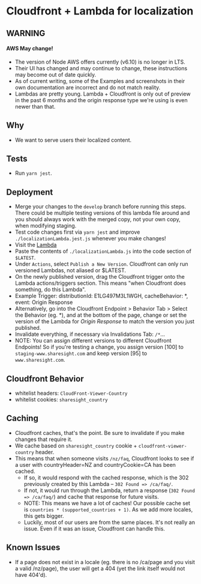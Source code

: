 # Cloudfront + Lambda for localization

## WARNING
#### AWS May change!
 - The version of Node AWS offers currently (v6.10) is no longer in LTS.
 - Their UI has changed and may continue to change, these instructions may become out of date quickly.
 - As of current writing, some of the Examples and screenshots in their own documentation are incorrect and do not match reality.
 - Lambdas are pretty young.  Lambda + Cloudfront is only out of preview in the past 6 months and the origin response type we're using is even newer than that.

## Why
  - We want to serve users their localized content.

## Tests
  - Run `yarn jest`.

## Deployment
  - Merge your changes to the `develop` branch before running this steps. There could be multiple testing versions of this lambda file around and you should always work with the merged copy, not your own copy, when modifying staging.
  - Test code changes first via `yarn jest` and improve `./localizationLambda.jest.js` whenever you make changes!
  - Visit the [Lambda](https://console.aws.amazon.com/lambda/home?region=us-east-1#/functions/localizeCloudfrontResponse/versions/$LATEST)
  - Paste the contents of `./localizationLambda.js` into the code section of `$LATEST`.
  - Under `Actions`, select `Publish a New Version`.  Cloudfront can only run versioned Lambdas, not aliased or $LATEST.
  - On the newly published version, drag the Cloudfront trigger onto the Lambda actions/triggers section.  This means "when Cloudfront does something, do this Lambda".
  - Example Trigger: distributionId: E1LG497M3L1WGH, cacheBehavior: \*, event: Origin Response
  - Alternatively, go into the Cloudfront Endpoint > Behavior Tab > Select the Behavior (eg. \*), and at the bottom of the page, change or set the version of the Lambda for *Origin Response* to match the version you just published.
  - Invalidate everything, if necessary via Invalidations Tab: `/*`...
  - NOTE: You can assign different versions to different Cloudfront Endpoints!  So if you're testing a change, you assign version [100] to `staging-www.sharesight.com` and keep version [95] to `www.sharesight.com`.

## Cloudfront Behavior
  - whitelist headers: `CloudFront-Viewer-Country`
  - whitelist cookies: `sharesight_country`

## Caching
  - Cloudfront caches, that's the point.  Be sure to invalidate if you make changes that require it.
  - We cache based on `sharesight_country` cookie + `cloudfront-viewer-country` header.
  - This means that when someone visits `/nz/faq`, Cloudfront looks to see if a user with countryHeader=NZ and countryCookie=CA has been cached.
    - If so, it would respond with the cached response, which is the 302 previously created by this Lambda – `302 Found => /ca/faq/`.
    - If not, it would run through the Lambda, return a response (`302 Found => /ca/faq/`) and cache that response for future visits.
    - NOTE: This means we have a lot of caches!  Our possible cache set is `countries * (supported_countries + 1)`.  As we add more locales, this gets bigger.
    - Luckily, most of our users are from the same places.  It's not really an issue.  Even if it was an issue, Cloudfront can handle this.

## Known Issues
  - If a page does not exist in a locale (eg. there is no /ca/page and you visit a valid /nz/page), the user will get a 404 (yet the link itself would not have 404'd).

